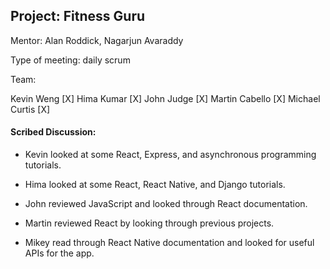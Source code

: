 ## Project: Fitness Guru

Mentor: Alan Roddick, Nagarjun Avaraddy

Type of meeting: daily scrum

Team:

Kevin Weng [X]
Hima Kumar [X]
John Judge [X]
Martin Cabello [X]
Michael Curtis [X]

#### Scribed Discussion:

- Kevin looked at some React, Express, and asynchronous programming tutorials.

- Hima looked at some React, React Native, and Django tutorials.

- John reviewed JavaScript and looked through React documentation.

- Martin reviewed React by looking through previous projects.

- Mikey read through React Native documentation and looked for useful APIs for the app.
